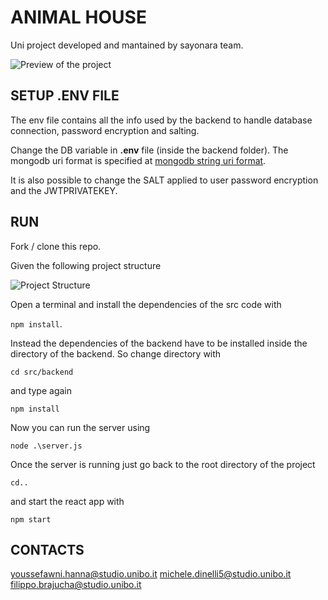# ANIMAL HOUSE  

Uni project developed and mantained by sayonara team.

![Preview of the project](https://media.giphy.com/media/vFKqnCdLPNOKc/giphy.gif)

## SETUP .ENV FILE

The env file contains all the info used by the backend to handle database connection, password encryption and salting.

Change the DB variable in **.env** file (inside the backend folder). The mongodb uri format is specified at [mongodb string uri format](https://www.mongodb.com/docs/manual/reference/connection-string/).

It is also possible to change the SALT applied to user password encryption and the JWTPRIVATEKEY.

## RUN

Fork / clone this repo.

Given the following project structure

![Project Structure](https://github.com/micheledinelli/AnimalHouse/blob/main/src/assets/project-structure.png)

Open a terminal and install the dependencies of the src code with

`npm install`.

Instead the dependencies of the backend have to be installed inside the directory of the backend. So change directory with 

`cd src/backend` 

and type again 

`npm install`

Now you can run the server using

`node .\server.js`

Once the server is running just go back to the root directory of the project 

`cd..`

and start the react app with

`npm start`

## CONTACTS

<youssefawni.hanna@studio.unibo.it>
<michele.dinelli5@studio.unibo.it>
<filippo.brajucha@studio.unibo.it>




